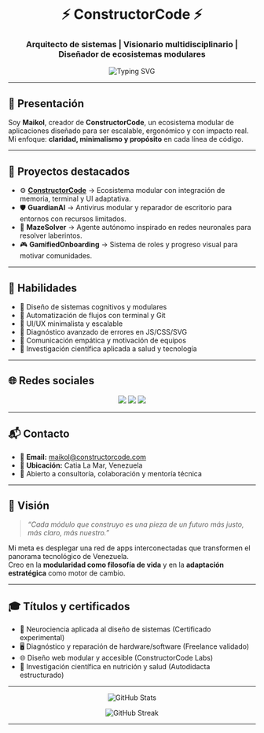 <!-- ✨ Futurista + Minimalista GitHub Profile README ✨ -->

<h1 align="center">⚡ ConstructorCode ⚡</h1>
<h3 align="center">Arquitecto de sistemas | Visionario multidisciplinario | Diseñador de ecosistemas modulares</h3>

<p align="center">
  <img src="https://readme-typing-svg.demolab.com?font=JetBrains+Mono&size=20&pause=1000&color=00F7FF&center=true&vCenter=true&width=600&lines=Construyendo+ecosistemas+modulares;Gamificando+el+aprendizaje+y+la+innovación;Transformando+Venezuela+con+tecnología" alt="Typing SVG" />
</p>

---

## 🚀 Presentación
Soy **Maikol**, creador de **ConstructorCode**, un ecosistema modular de aplicaciones diseñado para ser escalable, ergonómico y con impacto real.  
Mi enfoque: **claridad, minimalismo y propósito** en cada línea de código.

---

## 🧩 Proyectos destacados
- ⚙️ **[ConstructorCode](https://github.com/ConstructorCode)** → Ecosistema modular con integración de memoria, terminal y UI adaptativa.  
- 🛡️ **GuardianAI** → Antivirus modular y reparador de escritorio para entornos con recursos limitados.  
- 🧠 **MazeSolver** → Agente autónomo inspirado en redes neuronales para resolver laberintos.  
- 🎮 **GamifiedOnboarding** → Sistema de roles y progreso visual para motivar comunidades.  

---

## 🧠 Habilidades
- 🔹 Diseño de sistemas cognitivos y modulares  
- 🔹 Automatización de flujos con terminal y Git  
- 🔹 UI/UX minimalista y escalable  
- 🔹 Diagnóstico avanzado de errores en JS/CSS/SVG  
- 🔹 Comunicación empática y motivación de equipos  
- 🔹 Investigación científica aplicada a salud y tecnología  

---

## 🌐 Redes sociales
<p align="center">
  <a href="https://www.linkedin.com/in/maikol"><img src="https://img.shields.io/badge/LinkedIn-Maikol-0A66C2?style=for-the-badge&logo=linkedin" /></a>
  <a href="https://twitter.com/ConstructorCode"><img src="https://img.shields.io/badge/Twitter-@ConstructorCode-1DA1F2?style=for-the-badge&logo=twitter" /></a>
  <a href="https://youtube.com/@ConstructorCode"><img src="https://img.shields.io/badge/YouTube-ConstructorCode-FF0000?style=for-the-badge&logo=youtube" /></a>
</p>

---

## 📬 Contacto
- 📧 **Email:** maikol@constructorcode.com  
- 📍 **Ubicación:** Catia La Mar, Venezuela  
- 💬 Abierto a consultoría, colaboración y mentoría técnica  

---

## 🔭 Visión
> *“Cada módulo que construyo es una pieza de un futuro más justo, más claro, más nuestro.”*

Mi meta es desplegar una red de apps interconectadas que transformen el panorama tecnológico de Venezuela.  
Creo en la **modularidad como filosofía de vida** y en la **adaptación estratégica** como motor de cambio.

---

## 🎓 Títulos y certificados
- 🧠 Neurociencia aplicada al diseño de sistemas (Certificado experimental)  
- 🖥️ Diagnóstico y reparación de hardware/software (Freelance validado)  
- 🌐 Diseño web modular y accesible (ConstructorCode Labs)  
- 🧪 Investigación científica en nutrición y salud (Autodidacta estructurado)  

---

<p align="center">
  <img src="https://github-readme-stats.vercel.app/api?username=ConstructorCode&show_icons=true&theme=radical&hide_border=true&bg_color=0D1117&title_color=00F7FF&icon_color=00F7FF&text_color=FFFFFF" alt="GitHub Stats" />
</p>

<p align="center">
  <img src="https://github-readme-streak-stats.herokuapp.com/?user=ConstructorCode&theme=radical&hide_border=true&background=0D1117&ring=00F7FF&fire=00F7FF&currStreakLabel=FFFFFF" alt="GitHub Streak" />
</p>

---
